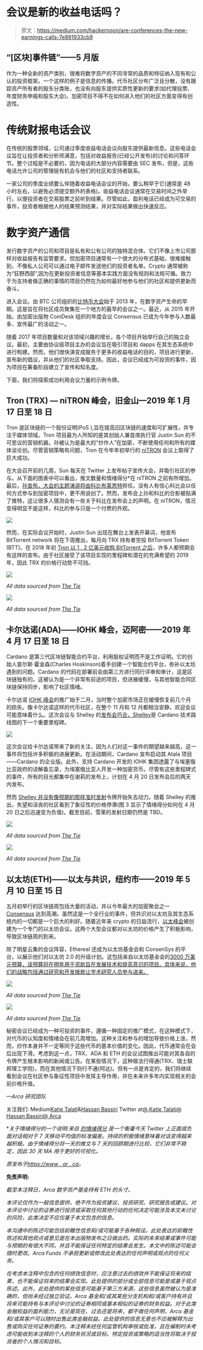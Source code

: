 # 会议是新的收益电话吗？

> 原文：<https://medium.com/hackernoon/are-conferences-the-new-earnings-calls-7e891933cb9>

## **“[区块]事件链”——5 月版**

作为一种全新的资产类别，很难将数字资产的不同寻常的品质和特征纳入现有和公认的投资框架。一个这样的例子是信息的传播。代币社区分布广泛且分散，没有跟踪资产所有者的股东分类账，也没有向股东提供实质性更新的要求(如代理投票、年度财务申报和股东大会)。加密项目不得不在如何进入他们的社区方面变得有创造性。

# **传统财报电话会议**

在传统的股票领域，公司通过季度收益电话会议向股东提供最新信息。这些电话会议旨在让投资者和分析师满意，包括对收益报告(已经公开发布)的讨论和问答环节。整个过程是不必要的，因为电话的大部分内容需要由 SEC 发布，但是，这些电话允许公司的管理层有机会与他们的社区和支持者联系。

一家公司的季度业绩要么伴随着收益电话会议的开始，要么稍早于它(通常是 48 小时左右，以避免必须提交额外的表格)。收益电话会议通常在交易时间之外举行，以便投资者在交易股票之前听到结果。尽管如此，盈利电话已经成为可交易的事件，投资者根据他人的结果预测结果，并对实际结果做出快速反应。

# **数字资产通信**

发行数字资产的公司和项目是私有和公有公司的独特混合体。它们不像上市公司那样对收益报告有监管要求。但加密项目通常有一个很大的分布式基础，很难接触到，不像私人公司可以通过电子邮件发送他们的投资者名单。Crypto 通常被称为“狂野西部”,因为在更新投资者信息等基本实践方面没有规则和法规可循。致力于为支持者做正确的事情的项目仍然在为如何最好地参与他们的社区和提供更新而奋斗。

进入会议。由 BTC 公司组织的[比特币大会](https://www.bitcoin2019conference.com/about)始于 2013 年，在数字资产生命的早期。这是旨在将社区成员聚集在一个地方的最早的会议之一。最近，从 2015 年开始，由加密出版物 CoinDesk 组织的年度会议 Consensus 已成为今年参与人数最多、宣传最广的活动之一。

随着 2017 年项目数量和对该领域兴趣的增长，各个项目开始举行自己的独立会议。最初，主要由协议级项目主办的会议旨在吸引项目和 dapps 在其生态系统中进行构建。然而，他们很快演变成服务于更多的收益电话的目的，项目进行更新，宣布新的倡议，并从他们的社区争取支持。因此，会议已经成为可投资的事件，因为项目在筹备阶段建立了宣传和知名度。

下面，我们将探索成功利用会议力量的示例令牌。

## **Tron (TRX) — niTRON 峰会，旧金山—2019 年 1 月 17 日至 18 日**

Tron 是区块链的一个股份证明(PoS ),旨在提高旧区块链的速度和可扩展性，并专注于媒体领域。Tron 项目最为人所知的是其创始人兼首席执行官 Justin Sun 的不可思议的营销机器。孙被认为是最大的“炒作人”在加密，不断使用任何和所有的媒体谈论创。尽管营销策略有问题，Tron 在今年年初举行的 [niTRON](https://www.nitron.org/) 会议上取得了巨大成功。

在大会召开前的几周，Sun 每天在 Twitter 上发布帖子宣传大会，并吸引社区的参与。从下面的图表中可以看出，推文数量和情绪得分*在 niTRON 之前有所增加。最后，[孙宣布，大会的主题演讲将由科比布莱恩特](https://cointelegraph.com/news/nba-superstar-kobe-bryant-to-attend-crypto-summit-as-special-guest-speaker?platform=hootsuite)担任。没有人有信心科比会以任何方式参与到加密项目中，更不用说创了。然而，发布会上孙和科比的合影被贴满了推特，这让很多人猜测会有一些关于科比在发布会上的声明。在 niTRON，情况变得明显不是这样，科比的参与只是一个付费的外观。

![](img/e1cd4fa409add588e1ce7a94085e7c80.png)

然而，在实际会议开始时，Justin Sun 出现在舞台上发表开幕词，他宣布 BitTorrent network 将在下周推出，每月向 TRX 持有者空投 BitTorrent Token (BTT)。在 2018 年初 [Tron 以 1 . 2 亿美元收购 BitTorrent 之后](https://www.coindesk.com/tron-foundation-completes-acquisition-of-bittorrent)，许多人都预期会有这样的宣布。由于社区接受了该项目实现的里程碑和潜在的充满希望的 2019 年，因此 TRX 的价格行动势不可挡。

![](img/0f8de7f8500464f3156c90aa33c78a70.png)

*All data sourced from* [*The Tie*](https://thetie.io/)

![](img/7c7cf6b24b7d108d38285b0a7e61b903.png)

*All data sourced from* [*The Tie*](https://thetie.io/)

## **卡尔达诺(ADA)——IOHK 峰会，迈阿密——2019 年 4 月 17 日至 18 日**

Cardano 是第三代区块链智能合约平台，利用股权证明而不是工作证明。它的创始人查尔斯·霍金森(Charles Hoskinson)着手创建一个智能合约平台，弥补以太坊遇到的问题。Cardano 的代码在部署前会由第三方进行同行评审和审计，这是区块链独有的。这被认为是一个非常有前途的项目，但进展缓慢，与其他智能合同区块链保持同步，影响了社区情绪。

卡尔达诺 [IOHK 峰会](https://iohksummit.io/)的推广始于二月，当时整个加密市场正在缓慢恢复前几个月的损失。像卡尔达诺这样的代币社区，在整个 11 月和 12 月都相当安静，欢迎会议可能意味着什么。这次会议与 Shelley 的[发布会巧合，Shelley](https://cardanoroadmap.com/shelley/)是 Cardano 技术路线图的下一个重要里程碑。

![](img/850068481e3a03b26f87fcab1887f0ec.png)

这次会议给卡尔达诺带来了新的关注，因为人们对这一事件的期望越来越高，这一事件将包括许多积极的进展更新。在活动期间，Cardano 宣布启动其 Atala 项目——Cardano 的企业版。此外，支持 Cardano 开发的 IOHK 集团透露了与埃塞俄比亚政府的谅解备忘录，为埃塞俄比亚人开发一种加密货币。尽管有这些里程碑式的事件，所有的目光都集中在谢莉的发布上，计划在 4 月 20 日发布会后的两天内发布。

然而 [Shelley 并没有像预期的那样准时发射](https://cryptorecorder.com/2019/05/01/cardano-ada-shelley-delay-frustrations-and-the-future-of-cardano/)令牌开始失去动力。随着 Shelley 的推出，失望和沮丧的社区看到了象征性的价格停滞(图 3 显示了情绪得分如何在 4 月 20 日之后迅速变为负值)。截至目前，雪莱的发射日期仍然是 TBD。

![](img/0b576708f2b2b4cd55fbc46729fcfbce.png)

*All data sourced from* [*The Tie*](https://thetie.io/)

![](img/3b6608a690e03710c44f9735e5c059db.png)

*All data sourced from* [*The Tie*](https://thetie.io/)

## **以太坊(ETH)——以太与共识，纽约市——2019 年 5 月 10 日至 15 日**

五月初举行的区块链周包括大量的活动，并以今年最大的加密聚会之一 [Consensus](https://www.coindesk.com/events/consensus-2019) 达到高潮。虽然这是一个全行业的事件，但共识对以太坊及其生态系统内的一切都是一个巨大的利好。随着近年来 crypto 的日益流行，[以太峰会](https://etherealsummit.com/events/ethereal-ny/)被创建为一个专门的以太坊会议。这两个大型会议都对以太坊的价格产生了积极影响，导致区块链周的到来。

除了明星云集的会议阵容，Ethereal 还成为以太坊基金会和 ConsenSys 的平台，以展示他们对以太坊 2.0 的升级计划。这包括来自以太坊基金会的[3000 万美元预算，该预算将在明年用于资助旨在发展技术和提高意识的项目。具体来说，他们的战略包括通过研究和开发拨款让学术研究人员参与进来。](https://cointelegraph.com/news/ethereum-foundation-announces-annual-funding-next-devcon-location)

![](img/b18ec0eefff1899c9fd197e468a727c9.png)

*All data sourced from* [*The Tie*](https://thetie.io/)

![](img/e50316d2e629efd5c31f8138940ae76f.png)

*All data sourced from* [*The Tie*](https://thetie.io/)

秘密会议已经成为一种可投资的事件，遵循一种固定的推广模式，在这种模式下，对代币的认知度和情绪会在前几周增加。这种关注和参与的增加导致价格上涨，然而，炒作本身并不一定等同于这些代币的基本价值的变化。因此，代币通常会在会后出现下滑。考虑到这一点，TRX、ADA 和 ETH 的会议试图推出可能对其各自的令牌产生根本影响的新闻或公告。在某些情况下，这种做法行得通(TRX、瑞士联邦理工学院)，而在其他情况下则行不通(阿达)。但有一点是肯定的，我们将继续看到会议在社区参与象征性项目中发挥主导作用，并在未来许多年内实现相关的会前价格升值。

*—Arca 研究团队*

关注我们:
Medium[Katie Talati](https://medium.com/u/945d24862c03?source=post_page-----7e891933cb9--------------------------------)&[Hassan Bassiri](https://medium.com/u/d1479e9ff39b?source=post_page-----7e891933cb9--------------------------------)
Twitter at[@ Katie Talati](http://twitter.com/KatieTalati)[@ Hassan Bassiri](http://twitter.com/HassanBassiri)[@ Arca](http://twitter.com/Arca)

**关于情绪得分的一个说明:来自* [*的情绪得分*](https://thetie.io) *是一个衡量今天 Twitter 上正面或负面对话相对于 7 天移动平均值的标准偏差。持续的积极情绪意味着对话变得越来越积极。由于情绪得分将一天的推文与 7 天的回顾期进行比较，它们非常不稳定，因此 30 天 MA 用于更好的可视化。*

*原发布于*[*https://www . ar . ca*](https://www.ar.ca/blog/block-chain-of-events-may-edition)*。*

**免责声明:**

*截至本注释日，Arca 数字资产基金持有 ETH 的头寸。*

*本评论仅作为一般信息提供，绝不作为投资建议、投资研究、研究报告或建议。对本评论中讨论的证券进行投资或采取任何其他行动的任何决定可能涉及本文未讨论的风险，此类决定不应仅基于本文包含的信息。*

*本沟通中的陈述可能包括前瞻性信息和/或可能基于各种假设。此处表达的前瞻性陈述和其他观点或意见是在本出版物发布之日做出的。实际的未来结果或事件可能与预期的有很大不同，并且不能保证任何特定的结果会发生。本文中的陈述可能会随时更改。Arca Funds 不承担更新或修改此处表达的任何声明或观点的任何义务。*

*在考虑本注释中包含的任何绩效信息时，应注意过去的绩效并不能保证将来的结果，也不能保证将来的结果会实现。此处提供的部分或全部信息可能是或基于观点陈述。此外，此处提供的某些信息可能基于第三方来源，这些信息虽然被认为是准确的，但尚未经过独立验证。Arca 基金和/或其某些分支机构和/或客户持有并且将来可能持有与本评论中讨论的证券相同或基本相似的证券的财务权益。对于此类金融权益的盈利能力，无论是现在、过去还是将来，都不做任何声明，Arca 基金和/或其客户可以随时出售此类金融权益。此处提供的信息无意也不应被解释为出售或购买任何证券的要约。本注释未经任何监管机构审核或批准，且在编制时未考虑可能收到本注释的个人的财务状况或目标。特定投资或策略的适当性将取决于投资者的个人情况和目标。*